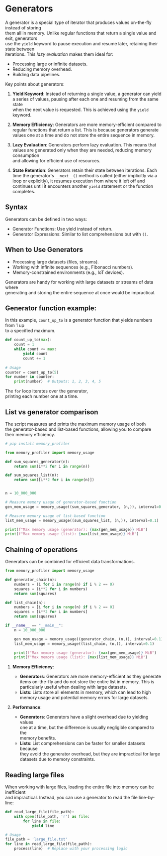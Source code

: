 # Generators 

A generator is a special type of iterator that produces values on-the-fly instead of storing  
them all in memory. Unlike regular functions that return a single value and exit, generators  
use the `yield` keyword to pause execution and resume later, retaining their state between  
iterations. This *lazy evaluation* makes them ideal for:

- Processing large or infinite datasets.
- Reducing memory overhead.
- Building data pipelines.

Key points about generators:  
  
1. **Yield Keyword**: Instead of returning a single value, a generator can yield  
   a series of values, pausing after each one and resuming from the same state  
   when the next value is requested. This is achieved using the `yield` keyword.  
  
2. **Memory Efficiency**: Generators are more memory-efficient compared to  
   regular functions that return a list. This is because generators generate  
   values one at a time and do not store the entire sequence in memory.  
  
3. **Lazy Evaluation**: Generators perform lazy evaluation. This means that  
   values are generated only when they are needed, reducing memory consumption  
   and allowing for efficient use of resources.  
  
4. **State Retention**: Generators retain their state between iterations. Each  
   time the generator's `__next__()` method is called (either implicitly via a  
   loop or explicitly), it resumes execution from where it left off and  
   continues until it encounters another `yield` statement or the function  
   completes.

## Syntax 

Generators can be defined in two ways:

- Generator Functions: Use yield instead of return.
- Generator Expressions: Similar to list comprehensions but with `()`.


## When to Use Generators

- Processing large datasets (files, streams).  
- Working with infinite sequences (e.g., Fibonacci numbers).  
- Memory-constrained environments (e.g., IoT devices).  

Generators are handy for working with large datasets or streams of data where  
generating and storing the entire sequence at once would be impractical.  
  
## Generator function example:  

In this example, `count_up_to` is a generator function that yields numbers from 1 up    
to a specified maximum. 
  
```python  
def count_up_to(max):  
    count = 1  
    while count <= max:  
        yield count  
        count += 1  
  
# Usage  
counter = count_up_to(5)  
for number in counter:  
    print(number)  # Outputs: 1, 2, 3, 4, 5  
```  
  
The `for` loop iterates over the generator,  
printing each number one at a time.  
  


  
## List vs generator comparison 

The script measures and prints the maximum memory usage of both  
the generator-based and list-based functions, allowing you to compare  
their memory efficiency.

```python
# pip install memory_profiler

from memory_profiler import memory_usage

def sum_squares_generator(n):
    return sum(i**2 for i in range(n))

def sum_squares_list(n):
    return sum([i**2 for i in range(n)])


n = 10_000_000

# Measure memory usage of generator-based function
gen_mem_usage = memory_usage((sum_squares_generator, (n,)), interval=0.1)

# Measure memory usage of list-based function
list_mem_usage = memory_usage((sum_squares_list, (n,)), interval=0.1)

print(f"Max memory usage (generator): {max(gen_mem_usage)} MiB")
print(f"Max memory usage (list): {max(list_mem_usage)} MiB")
```

## Chaining of operations

Generators can be combined for efficient data transformations.  

```python
from memory_profiler import memory_usage

def generator_chain(n):
    numbers = (i for i in range(n) if i % 2 == 0)
    squares = (i**2 for i in numbers)
    return sum(squares)

def list_chain(n):
    numbers = [i for i in range(n) if i % 2 == 0]
    squares = [i**2 for i in numbers]
    return sum(squares)

if __name__ == "__main__":
    n = 10_000_000

    gen_mem_usage = memory_usage((generator_chain, (n,)), interval=0.1)
    list_mem_usage = memory_usage((list_chain, (n,)), interval=0.1)

    print(f"Max memory usage (generator): {max(gen_mem_usage)} MiB")
    print(f"Max memory usage (list): {max(list_mem_usage)} MiB")
```

1. **Memory Efficiency**:   
    - **Generators**: Generators are more memory-efficient as they generate  
      items on-the-fly and do not store the entire list in memory. This is  
      particularly useful when dealing with large datasets.  
    - **Lists**: Lists store all elements in memory, which can lead to high  
      memory usage and potential memory errors for large datasets.  
  
2. **Performance**:  
    - **Generators**: Generators have a slight overhead due to yielding values  
      one at a time, but the difference is usually negligible compared to the  
      memory benefits.  
    - **Lists**: List comprehensions can be faster for smaller datasets because  
      they avoid the generator overhead, but they are impractical for large  
      datasets due to memory constraints.  

## Reading large files

When working with large files, loading the entire file into memory can be inefficient  
and impractical. Instead, you can use a generator to read the file line-by-line:  

```python
def read_large_file(file_path):
    with open(file_path, 'r') as file:
        for line in file:
            yield line

# Usage
file_path = 'large_file.txt'
for line in read_large_file(file_path):
    process(line)  # Replace with your processing logic
```
